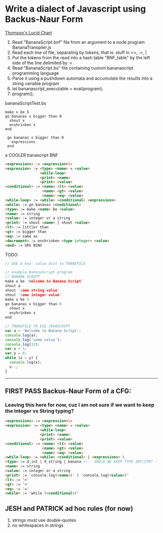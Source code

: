 # Write a dialect of Javascript using Backus-Naur Form 
[Thomson's Lucid Chart](https://www.lucidchart.com/documents/edit/c7e701b5-f2f4-4c20-ab8b-4fea175c5cf5/0?shared=true&)

1. Read "BananaScript.bnf" file from an argument to a node program BananaTranspiler.js
2. Read each line of file, separating by tokens, that is: stuff in <>, :=, |
3. Put the tokens from the read into a hash table "BNF_table" by the left side of the line delimited by :=
4. Read "BananaScript.bs" file containing custom bananascript programming language
5. Parse it using a pushdown automata and accumulate the results into a string variable program
6. let bananascript_executable = eval(program);
7. program();

bananaScriptTest.bs
```
make x be 5
go bananas x bigger than 0
  shout x
  enshrinken x
end
```

```
 go bananas x bigger than 0
   expressions
 end
```

a COOLER banascript BNF
```html
<expressions> := <expression+\>
<expression> := <type> <name> = <value>
                <while-loop>
                <print> <name>
                <print> <value>
<conditional> := <name> <lt> <value>
                 <name> <gt> <value>
                 <name> <eq> <value>
<while-loop> := <while> <conditional> <expressions>
<while> := go bananas <conditional>
<type> := make <name> be <value>
<name> := string
<value> := integer or a string 
<print> := shout <name> | shout <value>
<lt> := littler than
<gt> := bigger than
<eq> := same as
<decrement> := enshrinken <type integer> <value>
<end> := SRS BSNS
```

TODO:
```c
// USE A key: value dict to TRANSPILE

// example BananaScript program
// BANANA SCRIPT
make a be 'Welcome to Banana Script'
shout a
shout 'some string value'
shout 'some integer value'
make x be 5
go bananas x bigger than 0
  shout x
  enshrinken x
end
```

```js
// TRANSPILE TO ES5 JAVASCRIPT
var a = 'Welcome to Banana Script';
console.log(a);
console.log('some value');
console.log(32);
var x = 5;
var y = 0;
while (x > y) {
  console.log(x);
  x--;
}
```

***

## FIRST PASS Backus-Naur Form of a CFG:
### Leaving this here for now, cuz I am not sure if we want to keep the Integer vs String typing?
```html
<expressions> := <expression+\>
<expression> := <type> <name> = <value>
                <while-loop>
                <print> <name>
                <print> <value>
<conditional> := <name> <lt> <value>
                 <name> <gt> <value>
                 <name> <eq> <value>
<while-loop> := <while> <conditional> | <expressions> \
<type> := d_int | d_string | banana <!-- SHOLD WE KEEP TYPE INT/STR? --->
<name> := string
<value> := integer or a string 
<print> := 'console.log(<name>)' | 'console.log(<value>)'
<lt> := '<'
<gt> := '>'
<eq> := '='
<while> := 'while (<conditional>)'
```

## JESH and PATRICK ad hoc rules (for now)
1. strings must use double-quotes
2. no whitespaces in strings
